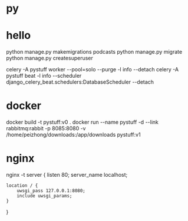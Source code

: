 # py

# hello
python manage.py makemigrations podcasts
python manage.py migrate
python manage.py createsuperuser

celery -A pystuff worker --pool=solo --purge -l info --detach
celery -A pystuff beat -l info --scheduler django_celery_beat.schedulers:DatabaseScheduler --detach

# docker
docker build -t pystuff:v0 .
docker run --name pystuff -d --link rabbitmq:rabbit -p 8085:8080 -v /home/peizhong/downloads:/app/downloads pystuff:v1

# nginx 
nginx -t
server {
    listen       80;
    server_name  localhost;
    
    location / {
        uwsgi_pass 127.0.0.1:8080;
        include uwsgi_params;
    }
}